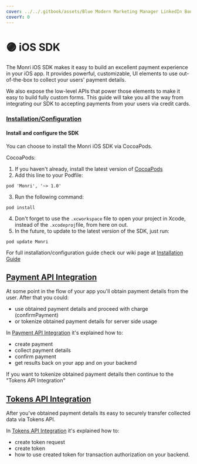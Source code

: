 ```yaml
---
cover: ../../.gitbook/assets/Blue Modern Marketing Manager LinkedIn Banner.png
coverY: 0
---
```


# 🟣 iOS SDK

The Monri iOS SDK makes it easy to build an excellent payment experience in your iOS app. It provides powerful, customizable, UI elements to use out-of-the-box to collect your users' payment details.

We also expose the low-level APIs that power those elements to make it easy to build fully custom forms. This guide will take you all the way from integrating our SDK to accepting payments from your users via credit cards.

### [Installation/Configuration](https://github.com/MonriPayments/monri-ios#installationconfiguration) <a href="#user-content-installationconfiguration" id="user-content-installationconfiguration"></a>

#### Install and configure the SDK <a href="#user-content-install-and-configure-the-sdk" id="user-content-install-and-configure-the-sdk"></a>

You can choose to install the Monri iOS SDK via CocoaPods.

CocoaPods:

1. If you haven't already, install the latest version of [CocoaPods](https://guides.cocoapods.org/using/getting-started.html)
2. Add this line to your Podfile:

```
pod 'Monri', '~> 1.0'
```

3. Run the following command:

```
pod install
```

4. Don't forget to use the `.xcworkspace` file to open your project in Xcode, instead of the `.xcodeproj`file, from here on out.
5. In the future, to update to the latest version of the SDK, just run:

```
pod update Monri
```

For full installation/configuration guide check our wiki page at [Installation Guide](https://github.com/MonriPayments/monri-ios/wiki/Installation-Guide)

## [Payment API Integration](https://github.com/MonriPayments/monri-ios#payment-api-integration) <a href="#user-content-payment-api-integration" id="user-content-payment-api-integration"></a>

At some point in the flow of your app you'll obtain payment details from the user. After that you could:

* use obtained payment details and proceed with charge (confirmPayment)
* or tokenize obtained payment details for server side usage

In [Payment API Integration](https://github.com/MonriPayments/monri-ios/wiki/Payment-API-Integration) it's explained how to:

* create payment
* collect payment details
* confirm payment
* get results back on your app and on your backend

If you want to tokenize obtained payment details then continue to the "Tokens API Integration"

## [Tokens API Integration](https://github.com/MonriPayments/monri-ios#tokens-api-integration) <a href="#user-content-tokens-api-integration" id="user-content-tokens-api-integration"></a>

After you've obtained payment details its easy to securely transfer collected data via Tokens API.

In [Tokens API Integration](https://github.com/MonriPayments/monri-ios/wiki/Tokens-API-Integration) it's explained how to:

* create token request
* create token
* how to use created token for transaction authorization on your backend.
